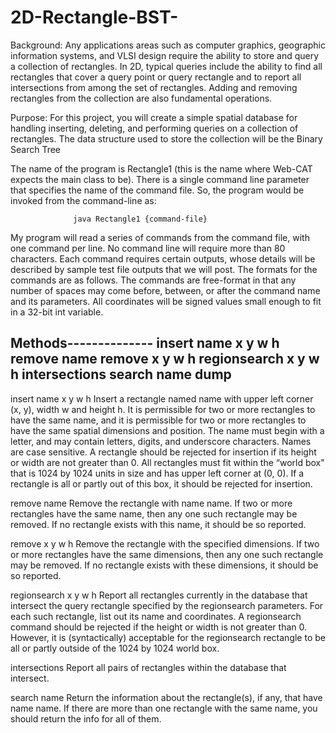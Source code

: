 # 2D-Rectangle-BST-
Background: Any applications areas such as computer graphics, geographic information systems, and VLSI design require the ability to store and query a collection of rectangles. In 2D, typical queries include the ability to find all rectangles that cover a query point or query rectangle and to report all intersections from among the set of rectangles. Adding and removing rectangles from the collection are also fundamental operations.  

Purpose: For this project, you will create a simple spatial database for handling inserting, deleting, and performing queries on a collection of rectangles. The data structure used to store the collection will be the Binary Search Tree

The name of the program is Rectangle1 (this is the name where Web-CAT expects the main class
to be). There is a single command line parameter that specifies the name of the command file. So,
the program would be invoked from the command-line as:

                  java Rectangle1 {command-file}
                  
My program will read a series of commands from the command file, with one command per line.
No command line will require more than 80 characters. Each command requires certain outputs,
whose details will be described by sample test file outputs that we will post. The formats for the
commands are as follows. The commands are free-format in that any number of spaces may come
before, between, or after the command name and its parameters. All coordinates will be signed
values small enough to fit in a 32-bit int variable.

Methods--------------
insert name x y w h
remove name
remove x y w h
regionsearch x y w h
intersections
search name
dump
----------------------

insert name x y w h
Insert a rectangle named name with upper left corner (x, y), width w and height h. It is
permissible for two or more rectangles to have the same name, and it is permissible for two or
more rectangles to have the same spatial dimensions and position. The name must begin with a
letter, and may contain letters, digits, and underscore characters. Names are case sensitive. A
rectangle should be rejected for insertion if its height or width are not greater than 0. All
rectangles must fit within the “world box" that is 1024 by 1024 units in size and has upper left
corner at (0, 0). If a rectangle is all or partly out of this box, it should be rejected for insertion.

remove name
Remove the rectangle with name name. If two or more rectangles have the same name, then any
one such rectangle may be removed. If no rectangle exists with this name, it should be so reported.

remove x y w h
Remove the rectangle with the specified dimensions. If two or more rectangles have the same
dimensions, then any one such rectangle may be removed. If no rectangle exists with these
dimensions, it should be so reported.

regionsearch x y w h
Report all rectangles currently in the database that intersect the query rectangle specified by the 
regionsearch parameters. For each such rectangle, list out its name and coordinates. A
regionsearch command should be rejected if the height or width is not greater than 0. However, it
is (syntactically) acceptable for the regionsearch rectangle to be all or partly outside of the 1024
by 1024 world box.

intersections
Report all pairs of rectangles within the database that intersect.

search name
Return the information about the rectangle(s), if any, that have name name. If there are more than
one rectangle with the same name, you should return the info for all of them. 
